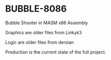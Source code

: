 # BUBBLE-8086
Bubble Shooter in MASM x86 Assembly

Graphics are older files from Linkyk3

Logic are older files from dersian

Production is the current state of the full project.
